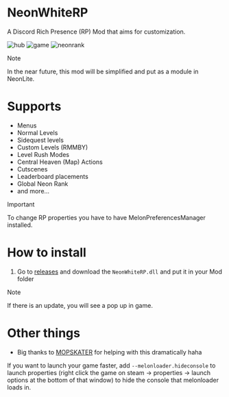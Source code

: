 # NeonWhiteRP
A Discord Rich Presence (RP) Mod that aims for customization.

![hub](https://github.com/Tuchan/NeonWhiteRP/assets/43300571/2bf7bf26-ae49-49e8-b634-945fd911b5fa) ![game](https://github.com/Tuchan/NeonWhiteRP/assets/43300571/63021616-0b8f-4a9e-bd52-543dc4b7c6b6) ![neonrank](https://github.com/Tuchan/NeonWhiteRP/assets/43300571/57955a80-b2fb-411f-bfa6-95bffdf88a9b)

> [!NOTE]  
> In the near future, this mod will be simplified and put as a module in NeonLite.

# Supports
- Menus
- Normal Levels
- Sidequest levels
- Custom Levels (RMMBY)
- Level Rush Modes
- Central Heaven (Map) Actions
- Cutscenes
- Leaderboard placements
- Global Neon Rank
- and more...

> [!IMPORTANT]  
> To change RP properties you have to have MelonPreferencesManager installed.

# How to install
1. Go to [releases](https://github.com/Tuchan/NeonWhiteRP/releases/latest) and download the `NeonWhiteRP.dll` and put it in your Mod folder

> [!NOTE]  
> If there is an update, you will see a pop up in game.

# Other things
- Big thanks to [MOPSKATER](https://github.com/MOPSKATER) for helping with this dramatically haha

If you want to launch your game faster, add `--melonloader.hideconsole` to launch properties (right click the game on steam -> properties -> launch options at the bottom of that window) to hide the console that melonloader loads in.
